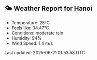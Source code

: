 <!-- WEATHER-START -->
## 🌤 Weather Report for Hanoi

- Temperature: 28°C
- Feels like: 34.47°C
- Conditions: moderate rain
- Humidity: 94%
- Wind Speed: 1.4 m/s

Last updated: 2025-06-21 01:53:58 UTC
<!-- WEATHER-END -->

